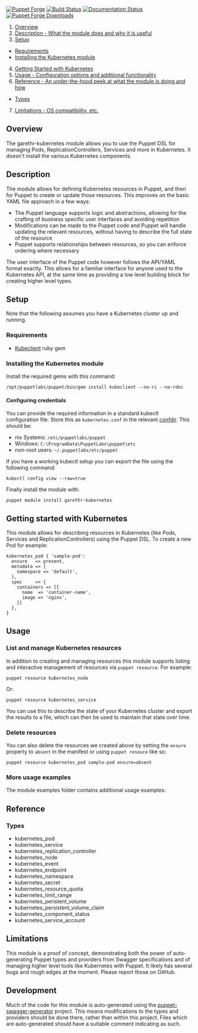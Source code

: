 [![Puppet
Forge](http://img.shields.io/puppetforge/v/garethr/kubernetes.svg)](https://forge.puppetlabs.com/garethr/kubernetes)
[![Build
Status](https://secure.travis-ci.org/garethr/garethr-kubernetes.png)](http://travis-ci.org/garethr/garethr-kubernetes)
[![Documentation
Status](http://img.shields.io/badge/docs-puppet--strings-lightgrey.svg)](https://garethr.github.io/garethr-kubernetes)
[![Puppet Forge
Downloads](http://img.shields.io/puppetforge/dt/garethr/kubernetes.svg)](https://forge.puppetlabs.com/garethr/kubernetes)

1. [Overview](#overview)
2. [Description - What the module does and why it is useful](#description)
3. [Setup](#setup)
  * [Requirements](#requirements)
  * [Installing the Kubernetes module](#installing-the-kubernetes-module)
4. [Getting Started with Kubernetes](#getting-started-with-kubernetes)
5. [Usage - Configuration options and additional functionality](#usage)
6. [Reference - An under-the-hood peek at what the module is doing and how](#reference)
  * [Types](#types)
7. [Limitations - OS compatibility, etc.](#limitations)

## Overview

The garethr-kubernetes module allows you to use the Puppet DSL for managing Pods,
ReplicationControllers, Services and more in Kubernetes. It doesn't install the various
Kubernetes components.

## Description

The module allows for defining Kubernetes resources in Puppet, and then
for Puppet to create or update those resources. This improves on the
basic YAML file approach in a few ways:

* The Puppet language supports logic and abstractions, allowing for
  the crafting of business specific user interfaces and avoiding
  repetition
* Modifications can be made to the Puppet code and Puppet will handle
  updating the relevant resources, without having to describe the full
  state of the resource
* Puppet supports relationships between resources, so you can enforce
  ordering where necessary

The user interface of the Puppet code however follows the API/YAML
format exactly. This allows for a familiar interface for anyone used to
the Kubernetes API, at the same time as providing a low level building
block for creating higher level types.

## Setup

Note that the following assumes you have a Kubernetes cluster up and
running.

### Requirements

* [Kubeclient](https://github.com/abonas/kubeclient)  ruby gem

### Installing the Kubernetes module

Install the required gems with this command:

    /opt/puppetlabs/puppet/bin/gem install kubeclient --no-ri --no-rdoc

#### Configuring credentials

You can provide the required information in a standard kubectl configuration
file. Store this as `kubernetes.conf` in the relevant
[confdir](https://docs.puppetlabs.com/puppet/latest/reference/dirs_confdir.html).
This should be:

   * nix Systems: `/etc/puppetlabs/puppet`
   * Windows: `C:\ProgramData\PuppetLabs\puppet\etc`
   * non-root users: `~/.puppetlabs/etc/puppet`

If you have a working kubectl setup you can export the file using the
following command:

    kubectl config view --raw=true

Finally install the module with:

    puppet module install garethr-kubernetes

## Getting started with Kubernetes

This module allows for describing resources in Kubernetes (like Pods,
Services and ReplicationControllers) using the Puppet DSL. To create a
new Pod for example:

```puppet
kubernetes_pod { 'sample-pod':
  ensure   => present,
  metadata => {
    namespace => 'default',
  },
  spec     => {
    containers => [{
      name  => 'container-name',
      image => 'nginx',
    }]
  },
}
```

## Usage

### List and manage Kubernetes resources

In addition to creating and managing resources this module supports listing
and interactive management of resources via `puppet resource`. For example:

    puppet resource kubernetes_node

Or:

    puppet resource kubernetes_service

You can use this to describe the state of your Kubernetes cluster and
export the results to a file, which can then be used to maintain that
state over time.

### Delete resources

You can also delete the resources we created above by setting the `ensure`
property to `absent` in the manifest or using `puppet resouce` like so:

    puppet resource kubernetes_pod sample-pod ensure=absent

### More usage examples

The module examples folder contains additional usage examples:

## Reference

### Types

* kubernetes_pod
* kubernetes_service
* kubernetes_replication_controller
* kubernetes_node
* kubernetes_event
* kubernetes_endpoint
* kubernetes_namespace
* kubernetes_secret
* kubernetes_resource_quota
* kubernetes_limit_range
* kubernetes_peristent_volume
* kubernetes_persistent_volume_claim
* kubernetes_component_status
* kubernetes_service_account

## Limitations

This module is a proof of concept, demonstrating both the power of
auto-generating Puppet types and providers from Swagger specifications
and of managing higher level tools like Kubernetes with Puppet. It
likely has several bugs and rough edges at the moment. Please report
those on GitHub.

## Development

Much of the code for this module is auto-generated using the
[puppet-swagger-generator](https://github.com/garethr/puppet-swagger-generator)
project. This means modifications to the types and providers should be
done there, rather than within this project. Files which are
auto-generated should have a suitable comment indicating as such.
